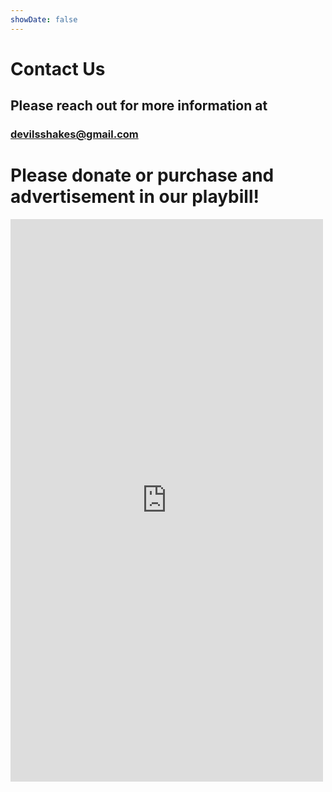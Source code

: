 ```yaml
---
showDate: false
---
```


# Contact Us

## Please reach out for more information at

### devilsshakes@gmail.com

# Please donate or purchase and advertisement in our playbill!

<script src="https://donorbox.org/widget.js" paypalExpress="false"></script> <iframe src="https://donorbox.org/embed/all-the-devils-shakespeare-playbill-ad-purchasing?" name="donorbox" allowpaymentrequest="allowpaymentrequest" seamless="seamless" frameborder="0" scrolling="no" height="900px" width="100%" style="max-width: 500px; min-width: 250px; max-height:none!important" allow="payment"></iframe>
